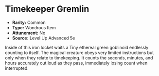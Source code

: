# Timekeeper Gremlin

- **Rarity:** Common
- **Type:** Wondrous Item
- **Attunement:** No
- **Source:** Level Up Advanced 5e

Inside of this iron locket waits a Tiny ethereal green goblinoid endlessly counting to itself. The magical creature obeys very limited instructions but only when they relate to timekeeping. It counts the seconds, minutes, and hours accurately out loud as they pass, immediately losing count when interrupted. 
